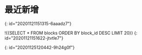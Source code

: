 # 最近新增
{: id="20201121151315-6aaadz7"}

!{{SELECT * FROM blocks ORDER BY block_id DESC LIMIT 20}}
{: id="20201121151622-jtvtle7"}

{: id="20201125120442-9h24g0f"}
